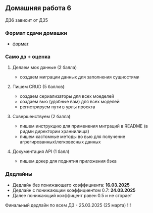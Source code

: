 ## Домашняя работа 6

ДЗ6 зависит от ДЗ5


### Формат сдачи домашки

- [формат](../../docs/homework-flow.md)


### Само дз + оценка

1) Делаем мок данные (2 балла)

    - создаем миграции данных для заполнения сущностями

2)  Пишем CRUD (5 баллов)

    - создаем сериализаторы для всех моеделей
    - создаем вью (удобные вам) для всех моделей
    - регистрируем пути в урлы проекта

3) Совершенствуем (2 балла)

    - пишем инструкцию для применения миграций в README (в ридми директории храниилища)
    - пишем кастомные методы во вью для получение агрегированных\легковесных данных

4) Документация API (1 балл)

    - пишем докер для поднятия приложения бэка


### Дедлайны

- Дедлайн без понижающего коэффициента: **16.03.2025**
- Дедлайн с понижающим коэффициентом 0.7: **24.03.2025**
- Далее понижающий коэффицент равен 0.5 и не сгорает

Финальный дедлайн по всем ДЗ - 25.03.2025 (25 марта) !!!
